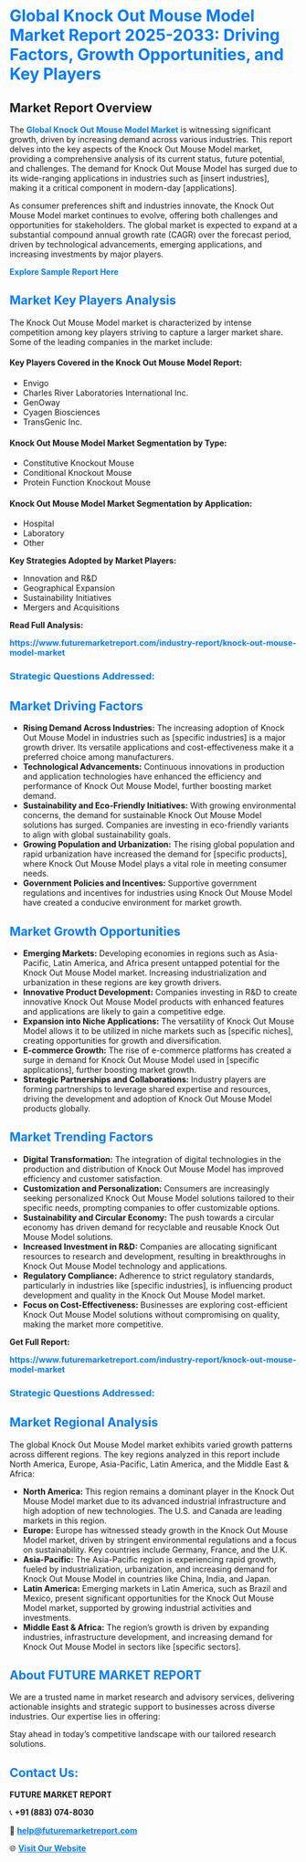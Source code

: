 <h1 style="color: #007BFF;">Global Knock Out Mouse Model Market Report 2025-2033: Driving Factors, Growth Opportunities, and Key Players</h1>

<section id="overview">
<h2>Market Report Overview</h2>
<p>The <a href="https://www.futuremarketreport.com/industry-report/knock-out-mouse-model-market" style="color: #007BFF; text-decoration: none;"><strong>Global Knock Out Mouse Model Market</strong></a> is witnessing significant growth, driven by increasing demand across various industries. This report delves into the key aspects of the Knock Out Mouse Model market, providing a comprehensive analysis of its current status, future potential, and challenges. The demand for Knock Out Mouse Model has surged due to its wide-ranging applications in industries such as [insert industries], making it a critical component in modern-day [applications].</p>
<p>As consumer preferences shift and industries innovate, the Knock Out Mouse Model market continues to evolve, offering both challenges and opportunities for stakeholders. The global market is expected to expand at a substantial compound annual growth rate (CAGR) over the forecast period, driven by technological advancements, emerging applications, and increasing investments by major players.</p>
</section>

<section id="overview">
<p><a href="https://www.futuremarketreport.com/request-sample/reportId=79702" style="color: #007BFF; text-decoration: none;"><strong>Explore Sample Report Here</strong></a></p>
</section>

<section id="key-players">
<h2 style="color: #007BFF;">Market Key Players Analysis</h2>
<p>The Knock Out Mouse Model market is characterized by intense competition among key players striving to capture a larger market share. Some of the leading companies in the market include:</p>
<h4>Key Players Covered in the Knock Out Mouse Model Report:</h4>
<ul><li>Envigo</li><li>Charles River Laboratories International Inc.</li><li>GenOway</li><li>Cyagen Biosciences</li><li>TransGenic Inc.</li></ul>
<h4>Knock Out Mouse Model Market Segmentation by Type:</h4>
<ul><li>Constitutive Knockout Mouse</li><li>Conditional Knockout Mouse</li><li>Protein Function Knockout Mouse</li></ul>

<h4>Knock Out Mouse Model Market Segmentation by Application:</h4>
<ul><li>Hospital</li><li>Laboratory</li><li>Other</li></ul>
<p><strong>Key Strategies Adopted by Market Players:</strong></p>
<ul>
<li>Innovation and R&D</li>
<li>Geographical Expansion</li>
<li>Sustainability Initiatives</li>
<li>Mergers and Acquisitions</li>
</ul>
</section>

<section>
<p><strong>Read Full Analysis: </strong></p><a href="https://www.futuremarketreport.com/industry-report/knock-out-mouse-model-market" style="color: #007BFF; text-decoration: none;"><strong>https://www.futuremarketreport.com/industry-report/knock-out-mouse-model-market</strong></a>
<h3 style="color: #007BFF;">Strategic Questions Addressed:</h3>
</section>

<section id="driving-factors">
<h2 style="color: #007BFF;">Market Driving Factors</h2>
<ul>
<li><strong>Rising Demand Across Industries:</strong> The increasing adoption of Knock Out Mouse Model in industries such as [specific industries] is a major growth driver. Its versatile applications and cost-effectiveness make it a preferred choice among manufacturers.</li>
<li><strong>Technological Advancements:</strong> Continuous innovations in production and application technologies have enhanced the efficiency and performance of Knock Out Mouse Model, further boosting market demand.</li>
<li><strong>Sustainability and Eco-Friendly Initiatives:</strong> With growing environmental concerns, the demand for sustainable Knock Out Mouse Model solutions has surged. Companies are investing in eco-friendly variants to align with global sustainability goals.</li>
<li><strong>Growing Population and Urbanization:</strong> The rising global population and rapid urbanization have increased the demand for [specific products], where Knock Out Mouse Model plays a vital role in meeting consumer needs.</li>
<li><strong>Government Policies and Incentives:</strong> Supportive government regulations and incentives for industries using Knock Out Mouse Model have created a conducive environment for market growth.</li>
</ul>
</section>

<section id="growth-opportunities">
<h2 style="color: #007BFF;">Market Growth Opportunities</h2>
<ul>
<li><strong>Emerging Markets:</strong> Developing economies in regions such as Asia-Pacific, Latin America, and Africa present untapped potential for the Knock Out Mouse Model market. Increasing industrialization and urbanization in these regions are key growth drivers.</li>
<li><strong>Innovative Product Development:</strong> Companies investing in R&D to create innovative Knock Out Mouse Model products with enhanced features and applications are likely to gain a competitive edge.</li>
<li><strong>Expansion into Niche Applications:</strong> The versatility of Knock Out Mouse Model allows it to be utilized in niche markets such as [specific niches], creating opportunities for growth and diversification.</li>
<li><strong>E-commerce Growth:</strong> The rise of e-commerce platforms has created a surge in demand for Knock Out Mouse Model used in [specific applications], further boosting market growth.</li>
<li><strong>Strategic Partnerships and Collaborations:</strong> Industry players are forming partnerships to leverage shared expertise and resources, driving the development and adoption of Knock Out Mouse Model products globally.</li>
</ul>
</section>

<section id="trending-factors">
<h2 style="color: #007BFF;">Market Trending Factors</h2>
<ul>
<li><strong>Digital Transformation:</strong> The integration of digital technologies in the production and distribution of Knock Out Mouse Model has improved efficiency and customer satisfaction.</li>
<li><strong>Customization and Personalization:</strong> Consumers are increasingly seeking personalized Knock Out Mouse Model solutions tailored to their specific needs, prompting companies to offer customizable options.</li>
<li><strong>Sustainability and Circular Economy:</strong> The push towards a circular economy has driven demand for recyclable and reusable Knock Out Mouse Model solutions.</li>
<li><strong>Increased Investment in R&D:</strong> Companies are allocating significant resources to research and development, resulting in breakthroughs in Knock Out Mouse Model technology and applications.</li>
<li><strong>Regulatory Compliance:</strong> Adherence to strict regulatory standards, particularly in industries like [specific industries], is influencing product development and quality in the Knock Out Mouse Model market.</li>
<li><strong>Focus on Cost-Effectiveness:</strong> Businesses are exploring cost-efficient Knock Out Mouse Model solutions without compromising on quality, making the market more competitive.</li>
</ul>
</section>

<section>
<p><strong>Get Full Report: </strong></p><a href="https://www.futuremarketreport.com/industry-report/knock-out-mouse-model-market" style="color: #007BFF; text-decoration: none;"><strong>https://www.futuremarketreport.com/industry-report/knock-out-mouse-model-market</strong></a>
<h3 style="color: #007BFF;">Strategic Questions Addressed:</h3>
</section>


<section id="regional-analysis">
<h2 style="color: #007BFF;">Market Regional Analysis</h2>
<p>The global Knock Out Mouse Model market exhibits varied growth patterns across different regions. The key regions analyzed in this report include North America, Europe, Asia-Pacific, Latin America, and the Middle East & Africa:</p>
<ul>
<li><strong>North America:</strong> This region remains a dominant player in the Knock Out Mouse Model market due to its advanced industrial infrastructure and high adoption of new technologies. The U.S. and Canada are leading markets in this region.</li>
<li><strong>Europe:</strong> Europe has witnessed steady growth in the Knock Out Mouse Model market, driven by stringent environmental regulations and a focus on sustainability. Key countries include Germany, France, and the U.K.</li>
<li><strong>Asia-Pacific:</strong> The Asia-Pacific region is experiencing rapid growth, fueled by industrialization, urbanization, and increasing demand for Knock Out Mouse Model in countries like China, India, and Japan.</li>
<li><strong>Latin America:</strong> Emerging markets in Latin America, such as Brazil and Mexico, present significant opportunities for the Knock Out Mouse Model market, supported by growing industrial activities and investments.</li>
<li><strong>Middle East & Africa:</strong> The region’s growth is driven by expanding industries, infrastructure development, and increasing demand for Knock Out Mouse Model in sectors like [specific sectors].</li>
</ul>
</section>

<footer>
<h2 style="color: #007BFF;">About FUTURE MARKET REPORT</h2>
<p>We are a trusted name in market research and advisory services, delivering actionable insights and strategic support to businesses across diverse industries. Our expertise lies in offering:</p>

<p>Stay ahead in today’s competitive landscape with our tailored research solutions.</p>

<h2 style="color: #007BFF;">Contact Us:</h2>
<p><strong>FUTURE MARKET REPORT</strong></p>
<p>📞 <strong>+91 (883) 074-8030</strong></p>
<p>📧 <strong><a href="mailto:help@futuremarketreport.com" style="color: #007BFF;">help@futuremarketreport.com</a></strong></p>
<p>🌐 <strong><a href="https://www.futuremarketreport.com/" style="color: #007BFF;">Visit Our Website</a></strong></p>
</footer>